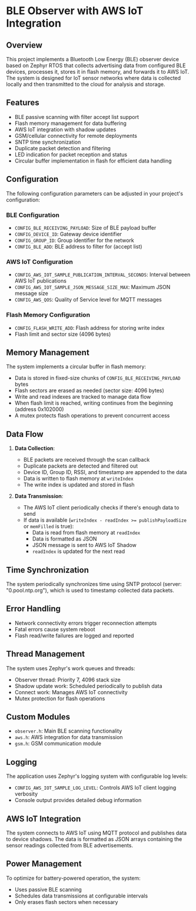 # BLE Observer with AWS IoT Integration

## Overview
This project implements a Bluetooth Low Energy (BLE) observer device based on Zephyr RTOS that collects advertising data from configured BLE devices, processes it, stores it in flash memory, and forwards it to AWS IoT. The system is designed for IoT sensor networks where data is collected locally and then transmitted to the cloud for analysis and storage.

## Features
- BLE passive scanning with filter accept list support
- Flash memory management for data buffering
- AWS IoT integration with shadow updates
- GSM/cellular connectivity for remote deployments
- SNTP time synchronization
- Duplicate packet detection and filtering
- LED indication for packet reception and status
- Circular buffer implementation in flash for efficient data handling

## Configuration
The following configuration parameters can be adjusted in your project's configuration:

### BLE Configuration
- `CONFIG_BLE_RECEIVING_PAYLOAD`: Size of BLE payload buffer
- `CONFIG_DEVICE_ID`: Gateway device identifier
- `CONFIG_GROUP_ID`: Group identifier for the network
- `CONFIG_BLE_ADD`: BLE address to filter for (accept list)

### AWS IoT Configuration
- `CONFIG_AWS_IOT_SAMPLE_PUBLICATION_INTERVAL_SECONDS`: Interval between AWS IoT publications
- `CONFIG_AWS_IOT_SAMPLE_JSON_MESSAGE_SIZE_MAX`: Maximum JSON message size
- `CONFIG_AWS_QOS`: Quality of Service level for MQTT messages

### Flash Memory Configuration
- `CONFIG_FLASH_WRITE_ADD`: Flash address for storing write index
- Flash limit and sector size (4096 bytes)

## Memory Management
The system implements a circular buffer in flash memory:
- Data is stored in fixed-size chunks of `CONFIG_BLE_RECEIVING_PAYLOAD` bytes
- Flash sectors are erased as needed (sector size: 4096 bytes)
- Write and read indexes are tracked to manage data flow
- When flash limit is reached, writing continues from the beginning (address 0x102000)
- A mutex protects flash operations to prevent concurrent access

## Data Flow
1. **Data Collection**:
   - BLE packets are received through the scan callback
   - Duplicate packets are detected and filtered out
   - Device ID, Group ID, RSSI, and timestamp are appended to the data
   - Data is written to flash memory at `writeIndex`
   - The write index is updated and stored in flash

2. **Data Transmission**:
   - The AWS IoT client periodically checks if there's enough data to send
   - If data is available (`writeIndex - readIndex >= publishPayloadSize` or `memFilled` is true):
     - Data is read from flash memory at `readIndex`
     - Data is formatted as JSON
     - JSON message is sent to AWS IoT Shadow
     - `readIndex` is updated for the next read

## Time Synchronization
The system periodically synchronizes time using SNTP protocol (server: "0.pool.ntp.org"), which is used to timestamp collected data packets.

## Error Handling
- Network connectivity errors trigger reconnection attempts
- Fatal errors cause system reboot
- Flash read/write failures are logged and reported

## Thread Management
The system uses Zephyr's work queues and threads:
- Observer thread: Priority 7, 4096 stack size
- Shadow update work: Scheduled periodically to publish data
- Connect work: Manages AWS IoT connectivity
- Mutex protection for flash operations

## Custom Modules
- `observer.h`: Main BLE scanning functionality
- `aws.h`: AWS integration for data transmission
- `gsm.h`: GSM communication module

## Logging
The application uses Zephyr's logging system with configurable log levels:
- `CONFIG_AWS_IOT_SAMPLE_LOG_LEVEL`: Controls AWS IoT client logging verbosity
- Console output provides detailed debug information

## AWS IoT Integration
The system connects to AWS IoT using MQTT protocol and publishes data to device shadows. The data is formatted as JSON arrays containing the sensor readings collected from BLE advertisements.

## Power Management
To optimize for battery-powered operation, the system:
- Uses passive BLE scanning
- Schedules data transmissions at configurable intervals
- Only erases flash sectors when necessary

